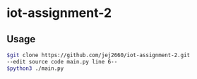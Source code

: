 # iot-assignment-2

## Usage

```bash
$git clone https://github.com/jej2660/iot-assignment-2.git
--edit source code main.py line 6--
$python3 ./main.py
```

